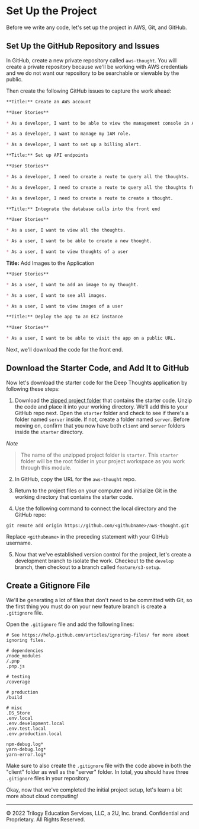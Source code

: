 # Set Up the Project

Before we write any code, let's set up the project in AWS, Git, and GitHub.

## Set Up the GitHub Repository and Issues

In GitHub, create a new private repository called `aws-thought`. You will create a private repository because we'll be working with AWS credentials and we do not want our repository to be searchable or viewable by the public.

Then create the following GitHub issues to capture the work ahead:

```markdown
**Title:** Create an AWS account

**User Stories**

* As a developer, I want to be able to view the management console in AWS.

* As a developer, I want to manage my IAM role.

* As a developer, I want to set up a billing alert.
```

```markdown
**Title:** Set up API endpoints

**User Stories**

* As a developer, I need to create a route to query all the thoughts.

* As a developer, I need to create a route to query all the thoughts from a user.

* As a developer, I need to create a route to create a thought.
```

```markdown
**Title:** Integrate the database calls into the front end

**User Stories**

* As a user, I want to view all the thoughts.

* As a user, I want to be able to create a new thought.

* As a user, I want to view thoughts of a user
```

**Title:** Add Images to the Application

```markdown
**User Stories**

* As a user, I want to add an image to my thought.

* As a user, I want to see all images.

* As a user, I want to view images of a user
```

```markdown
**Title:** Deploy the app to an EC2 instance

**User Stories**

* As a user, I want to be able to visit the app on a public URL.
```

Next, we'll download the code for the front end.

## Download the Starter Code, and Add It to GitHub

Now let's download the starter code for the Deep Thoughts application by following these steps:

1. Download the [zipped project folder](https://static.fullstack-bootcamp.com/continuation-courses/aws/module-1/aws-thought.zip) that contains the starter code. Unzip the code and place it into your working directory. We'll add this to your GitHub repo next. Open the `starter` folder and check to see if there's a folder named `server` inside. If not, create a folder named `server`. Before moving on, confirm that you now have both `client` and `server` folders inside the `starter` directory.

*Note*

> The name of the unzipped project folder is `starter`. This `starter` folder will be the root folder in your project workspace as you work through this module.

2. In GitHub, copy the URL for the `aws-thought` repo.

3. Return to the project files on your computer and initialize Git in the working directory that contains the starter code.

4. Use the following command to connect the local directory and the GitHub repo:

```console
git remote add origin https://github.com/<githubname>/aws-thought.git
```

Replace `<githubname>` in the preceding statement with your GitHub username.

5. Now that we've established version control for the project, let's create a development branch to isolate the work. Checkout to the `develop` branch, then checkout to a branch called `feature/s3-setup`.

## Create a Gitignore File

We'll be generating a lot of files that don't need to be committed with Git, so the first thing you must do on your new feature branch is create a `.gitignore` file.

Open the `.gitignore` file and add the following lines:

```
# See https://help.github.com/articles/ignoring-files/ for more about ignoring files.

# dependencies
/node_modules
/.pnp
.pnp.js

# testing
/coverage

# production
/build

# misc
.DS_Store
.env.local
.env.development.local
.env.test.local
.env.production.local

npm-debug.log*
yarn-debug.log*
yarn-error.log*
```

Make sure to also create the `.gitignore` file with the code above in both the "client" folder as well as the "server" folder. In total, you should have three `.gitignore` files in your repository.

Okay, now that we've completed the initial project setup, let's learn a bit more about cloud computing!

---
© 2022 Trilogy Education Services, LLC, a 2U, Inc. brand. Confidential and Proprietary. All Rights Reserved.